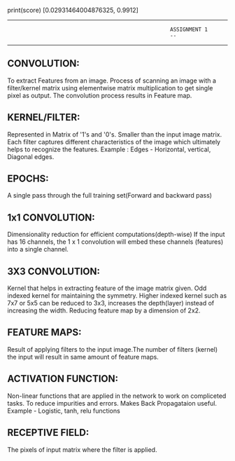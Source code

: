 print(score)
[0.02931464004876325, 0.9912]

-------------------------------------------------------------------------------------------------------------------------------------------
                                                        ASSIGNMENT 1
                                                        --
-------------------------------------------------------------------------------------------------------------------------------------------

CONVOLUTION:
--
   To extract Features from an image.
   Process of scanning an image with a filter/kernel matrix using elementwise matrix multiplication to get single pixel as output. The convolution process results in Feature map.

KERNEL/FILTER:
--
  Represented in Matrix of '1's and '0's. Smaller than the input image matrix.
  Each filter captures different characteristics of the image which ultimately helps to recognize the features.
  Example : Edges - Horizontal, vertical, Diagonal edges.

EPOCHS:
--
   A single pass through the full training set(Forward and backward pass)

1x1 CONVOLUTION:
--
   Dimensionality reduction for efficient computations(depth-wise)
   If the input has 16 channels, the 1 x 1 convolution will embed these channels (features) into a single channel.

3X3 CONVOLUTION:
--
   Kernel that helps in extracting feature of the image matrix given.
   Odd indexed kernel for maintaining the symmetry.
   Higher indexed kernel such as 7x7 or 5x5 can be reduced to 3x3, increases the depth(layer) instead of increasing the width.
   Reducing feature map by a dimension of 2x2.
   
FEATURE MAPS:
--
  Result of applying filters to the input image.The number of filters (kernel) the input will result in same amount of feature maps.

ACTIVATION FUNCTION:
--
  Non-linear functions that are applied in the network to work on compliceted tasks. To reduce impurities and errors.
  Makes Back Propagataion  useful.
  Example - Logistic, tanh, relu functions

RECEPTIVE FIELD:
--
   The pixels of input matrix where the filter is applied. 


